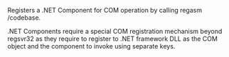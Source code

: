 ﻿Registers a .NET Component for COM operation by calling regasm /codebase. 

.NET Components require a special COM registration mechanism beyond regsvr32 as they require to register to .NET framework DLL as the COM object and the component to invoke using separate keys.